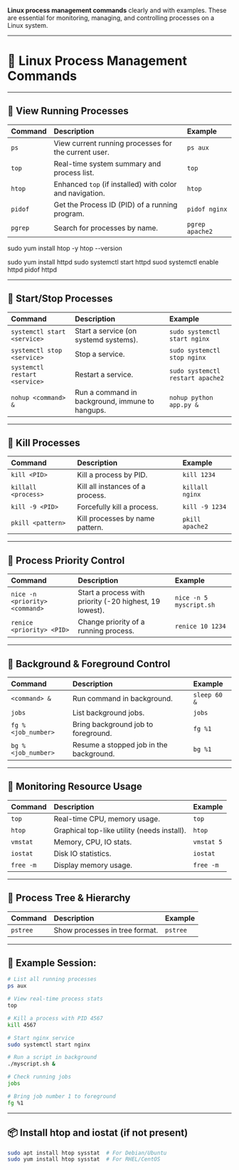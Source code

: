 **Linux process management commands** clearly and with examples. These are essential for monitoring, managing, and controlling processes on a Linux system.

---

# 📖 Linux Process Management Commands

---

## 📌 View Running Processes

| Command | Description                                              | Example         |
| :------ | :------------------------------------------------------- | :-------------- |
| `ps`    | View current running processes for the current user.     | `ps aux`        |
| `top`   | Real-time system summary and process list.               | `top`           |
| `htop`  | Enhanced `top` (if installed) with color and navigation. | `htop`          |
| `pidof` | Get the Process ID (PID) of a running program.           | `pidof nginx`   |
| `pgrep` | Search for processes by name.                            | `pgrep apache2` |

sudo yum install htop -y
htop --version 

sudo yum install httpd 
sudo systemctl start httpd 
suod systemctl enable httpd 
pidof httpd

---

## 📌 Start/Stop Processes

| Command                       | Description                                     | Example                          |
| :---------------------------- | :---------------------------------------------- | :------------------------------- |
| `systemctl start <service>`   | Start a service (on systemd systems).           | `sudo systemctl start nginx`     |
| `systemctl stop <service>`    | Stop a service.                                 | `sudo systemctl stop nginx`      |
| `systemctl restart <service>` | Restart a service.                              | `sudo systemctl restart apache2` |
| `nohup <command> &`           | Run a command in background, immune to hangups. | `nohup python app.py &`          |

---

## 📌 Kill Processes

| Command             | Description                      | Example         |
| :------------------ | :------------------------------- | :-------------- |
| `kill <PID>`        | Kill a process by PID.           | `kill 1234`     |
| `killall <process>` | Kill all instances of a process. | `killall nginx` |
| `kill -9 <PID>`     | Forcefully kill a process.       | `kill -9 1234`  |
| `pkill <pattern>`   | Kill processes by name pattern.  | `pkill apache2` |

---

## 📌 Process Priority Control

| Command                        | Description                                             | Example                 |
| :----------------------------- | :------------------------------------------------------ | :---------------------- |
| `nice -n <priority> <command>` | Start a process with priority (-20 highest, 19 lowest). | `nice -n 5 myscript.sh` |
| `renice <priority> <PID>`      | Change priority of a running process.                   | `renice 10 1234`        |

---

## 📌 Background & Foreground Control

| Command            | Description                             | Example      |
| :----------------- | :-------------------------------------- | :----------- |
| `<command> &`      | Run command in background.              | `sleep 60 &` |
| `jobs`             | List background jobs.                   | `jobs`       |
| `fg %<job_number>` | Bring background job to foreground.     | `fg %1`      |
| `bg %<job_number>` | Resume a stopped job in the background. | `bg %1`      |

---

## 📌 Monitoring Resource Usage

| Command   | Description                                 | Example    |
| :-------- | :------------------------------------------ | :--------- |
| `top`     | Real-time CPU, memory usage.                | `top`      |
| `htop`    | Graphical top-like utility (needs install). | `htop`     |
| `vmstat`  | Memory, CPU, IO stats.                      | `vmstat 5` |
| `iostat`  | Disk IO statistics.                         | `iostat`   |
| `free -m` | Display memory usage.                       | `free -m`  |

---

## 📌 Process Tree & Hierarchy

| Command  | Description                    | Example  |
| :------- | :----------------------------- | :------- |
| `pstree` | Show processes in tree format. | `pstree` |

---

## 📌 Example Session:

```bash
# List all running processes
ps aux

# View real-time process stats
top

# Kill a process with PID 4567
kill 4567

# Start nginx service
sudo systemctl start nginx

# Run a script in background
./myscript.sh &

# Check running jobs
jobs

# Bring job number 1 to foreground
fg %1
```

---

## 📦 Install htop and iostat (if not present)

```bash
sudo apt install htop sysstat  # For Debian/Ubuntu
sudo yum install htop sysstat  # For RHEL/CentOS
```
